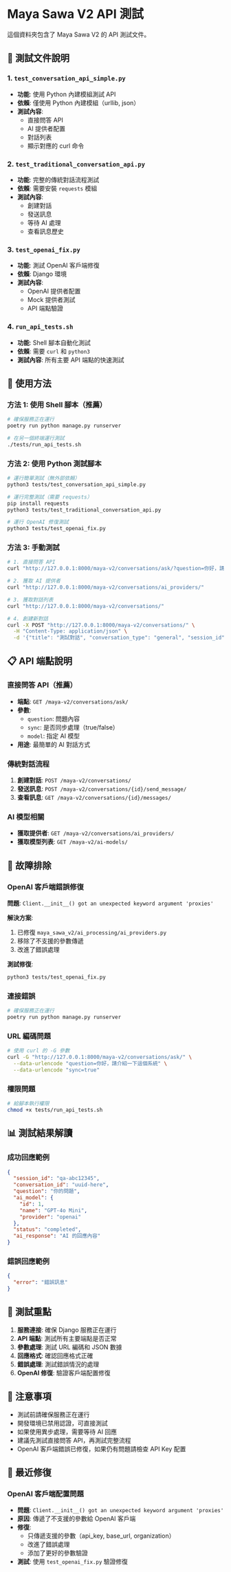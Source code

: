 # Maya Sawa V2 API 測試

這個資料夾包含了 Maya Sawa V2 的 API 測試文件。

## 📁 測試文件說明

### 1. `test_conversation_api_simple.py`
- **功能**: 使用 Python 內建模組測試 API
- **依賴**: 僅使用 Python 內建模組（urllib, json）
- **測試內容**:
  - 直接問答 API
  - AI 提供者配置
  - 對話列表
  - 顯示對應的 curl 命令

### 2. `test_traditional_conversation_api.py`
- **功能**: 完整的傳統對話流程測試
- **依賴**: 需要安裝 `requests` 模組
- **測試內容**:
  - 創建對話
  - 發送訊息
  - 等待 AI 處理
  - 查看訊息歷史

### 3. `test_openai_fix.py`
- **功能**: 測試 OpenAI 客戶端修復
- **依賴**: Django 環境
- **測試內容**:
  - OpenAI 提供者配置
  - Mock 提供者測試
  - API 端點驗證

### 4. `run_api_tests.sh`
- **功能**: Shell 腳本自動化測試
- **依賴**: 需要 `curl` 和 `python3`
- **測試內容**: 所有主要 API 端點的快速測試

## 🚀 使用方法

### 方法 1: 使用 Shell 腳本（推薦）
```bash
# 確保服務正在運行
poetry run python manage.py runserver

# 在另一個終端運行測試
./tests/run_api_tests.sh
```

### 方法 2: 使用 Python 測試腳本
```bash
# 運行簡單測試（無外部依賴）
python3 tests/test_conversation_api_simple.py

# 運行完整測試（需要 requests）
pip install requests
python3 tests/test_traditional_conversation_api.py

# 運行 OpenAI 修復測試
python3 tests/test_openai_fix.py
```

### 方法 3: 手動測試
```bash
# 1. 直接問答 API
curl "http://127.0.0.1:8000/maya-v2/conversations/ask/?question=你好，請介紹一下這個系統&sync=true"

# 2. 獲取 AI 提供者
curl "http://127.0.0.1:8000/maya-v2/conversations/ai_providers/"

# 3. 獲取對話列表
curl "http://127.0.0.1:8000/maya-v2/conversations/"

# 4. 創建新對話
curl -X POST "http://127.0.0.1:8000/maya-v2/conversations/" \
  -H "Content-Type: application/json" \
  -d '{"title": "測試對話", "conversation_type": "general", "session_id": "test-123"}'
```

## 📋 API 端點說明

### 直接問答 API（推薦）
- **端點**: `GET /maya-v2/conversations/ask/`
- **參數**: 
  - `question`: 問題內容
  - `sync`: 是否同步處理（true/false）
  - `model`: 指定 AI 模型
- **用途**: 最簡單的 AI 對話方式

### 傳統對話流程
1. **創建對話**: `POST /maya-v2/conversations/`
2. **發送訊息**: `POST /maya-v2/conversations/{id}/send_message/`
3. **查看訊息**: `GET /maya-v2/conversations/{id}/messages/`

### AI 模型相關
- **獲取提供者**: `GET /maya-v2/conversations/ai_providers/`
- **獲取模型列表**: `GET /maya-v2/ai-models/`

## 🔧 故障排除

### OpenAI 客戶端錯誤修復
**問題**: `Client.__init__() got an unexpected keyword argument 'proxies'`

**解決方案**: 
1. 已修復 `maya_sawa_v2/ai_processing/ai_providers.py`
2. 移除了不支援的參數傳遞
3. 改進了錯誤處理

**測試修復**:
```bash
python3 tests/test_openai_fix.py
```

### 連接錯誤
```bash
# 確保服務正在運行
poetry run python manage.py runserver
```

### URL 編碼問題
```bash
# 使用 curl 的 -G 參數
curl -G "http://127.0.0.1:8000/maya-v2/conversations/ask/" \
  --data-urlencode "question=你好，請介紹一下這個系統" \
  --data-urlencode "sync=true"
```

### 權限問題
```bash
# 給腳本執行權限
chmod +x tests/run_api_tests.sh
```

## 📊 測試結果解讀

### 成功回應範例
```json
{
  "session_id": "qa-abc12345",
  "conversation_id": "uuid-here",
  "question": "你的問題",
  "ai_model": {
    "id": 1,
    "name": "GPT-4o Mini",
    "provider": "openai"
  },
  "status": "completed",
  "ai_response": "AI 的回應內容"
}
```

### 錯誤回應範例
```json
{
  "error": "錯誤訊息"
}
```

## 🎯 測試重點

1. **服務連接**: 確保 Django 服務正在運行
2. **API 端點**: 測試所有主要端點是否正常
3. **參數處理**: 測試 URL 編碼和 JSON 數據
4. **回應格式**: 確認回應格式正確
5. **錯誤處理**: 測試錯誤情況的處理
6. **OpenAI 修復**: 驗證客戶端配置修復

## 📝 注意事項

- 測試前請確保服務正在運行
- 開發環境已禁用認證，可直接測試
- 如果使用異步處理，需要等待 AI 回應
- 建議先測試直接問答 API，再測試完整流程
- OpenAI 客戶端錯誤已修復，如果仍有問題請檢查 API Key 配置

## 🔄 最近修復

### OpenAI 客戶端配置問題
- **問題**: `Client.__init__() got an unexpected keyword argument 'proxies'`
- **原因**: 傳遞了不支援的參數給 OpenAI 客戶端
- **修復**: 
  - 只傳遞支援的參數（api_key, base_url, organization）
  - 改進了錯誤處理
  - 添加了更好的參數驗證
- **測試**: 使用 `test_openai_fix.py` 驗證修復
